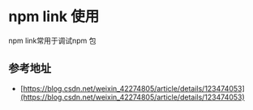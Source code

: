 # npm link 使用

npm link常用于调试npm 包

## 参考地址

* [https://blog.csdn.net/weixin_42274805/article/details/123474053](https://blog.csdn.net/weixin_42274805/article/details/123474053)
